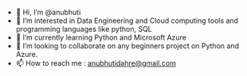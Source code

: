 - 👋 Hi, I’m @anubhuti
- 👀 I’m interested in Data Engineering and Cloud computing tools and programming languages like python, SQL
- 🌱 I’m currently learning Python and Microsoft Azure
- 💞️ I’m looking to collaborate on any beginners project on Python and Azure.
- 📫 How to reach me : anubhutidahre@gmail.com

<!---
anubhutidahre/anubhutidahre is a ✨ special ✨ repository because its `README.md` (this file) appears on your GitHub profile.
You can click the Preview link to take a look at your changes.
--->

